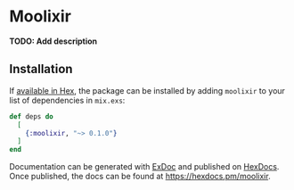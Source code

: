 # Moolixir

**TODO: Add description**

## Installation

If [available in Hex](https://hex.pm/docs/publish), the package can be installed
by adding `moolixir` to your list of dependencies in `mix.exs`:

```elixir
def deps do
  [
    {:moolixir, "~> 0.1.0"}
  ]
end
```

Documentation can be generated with [ExDoc](https://github.com/elixir-lang/ex_doc)
and published on [HexDocs](https://hexdocs.pm). Once published, the docs can
be found at <https://hexdocs.pm/moolixir>.

